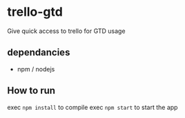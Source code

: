 # trello-gtd
Give quick access to trello for GTD usage


## dependancies
* npm / nodejs

## How to run

exec `npm install` to compile
exec `npm start` to start the app

